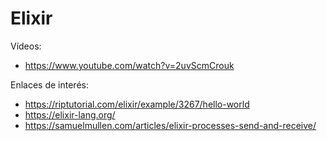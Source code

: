 
# Elixir

Vídeos:
* https://www.youtube.com/watch?v=2uvScmCrouk

Enlaces de interés:
* https://riptutorial.com/elixir/example/3267/hello-world
* https://elixir-lang.org/
* https://samuelmullen.com/articles/elixir-processes-send-and-receive/



